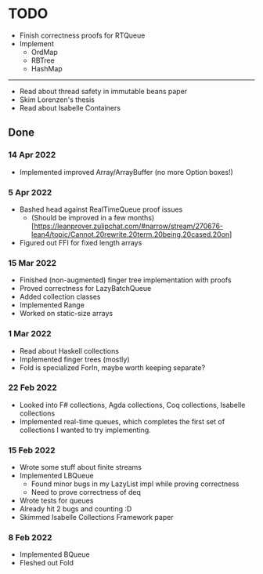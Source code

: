 # TODO

- Finish correctness proofs for RTQueue
- Implement
  - OrdMap
  - RBTree
  - HashMap
---
- Read about thread safety in immutable beans paper
- Skim Lorenzen's thesis
- Read about Isabelle Containers


## Done

### 14 Apr 2022
- Implemented improved Array/ArrayBuffer (no more Option boxes!)

### 5 Apr 2022
- Bashed head against RealTimeQueue proof issues
  - (Should be improved in a few months)[https://leanprover.zulipchat.com/#narrow/stream/270676-lean4/topic/Cannot.20rewrite.20term.20being.20cased.20on]
- Figured out FFI for fixed length arrays


### 15 Mar 2022
- Finished (non-augmented) finger tree implementation with proofs
- Proved correctness for LazyBatchQueue
- Added collection classes
- Implemented Range
- Worked on static-size arrays

### 1 Mar 2022
- Read about Haskell collections
- Implemented finger trees (mostly)
- Fold is specialized ForIn, maybe worth keeping separate?

### 22 Feb 2022
- Looked into F# collections, Agda collections, Coq collections, Isabelle collections
- Implemented real-time queues, which completes the first set of collections I wanted to try implementing.

### 15 Feb 2022
- Wrote some stuff about finite streams
- Implemented LBQueue
  - Found minor bugs in my LazyList impl while proving correctness
  - Need to prove correctness of deq
- Wrote tests for queues
- Already hit 2 bugs and counting :D
- Skimmed Isabelle Collections Framework paper

### 8 Feb 2022
- Implemented BQueue
- Fleshed out Fold